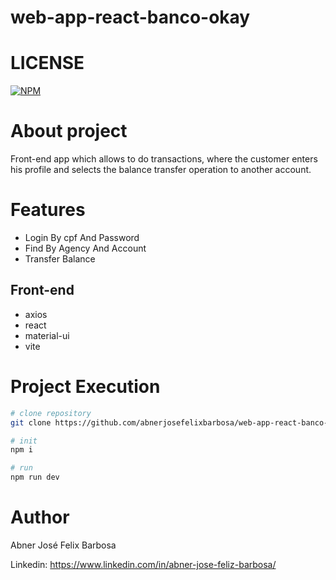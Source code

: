 # web-app-react-banco-okay

# LICENSE
[![NPM](https://img.shields.io/npm/l/react)](https://github.com/abnerjosefelixbarbosa/web-app-react-banco-okay/blob/main/LICENSE)

# About project

Front-end app which allows to do transactions, where the customer enters his profile and selects the balance transfer operation to another account.

# Features

- Login By cpf And Password
- Find By Agency And Account
- Transfer Balance

## Front-end

- axios
- react
- material-ui
- vite

# Project Execution

```bash
# clone repository
git clone https://github.com/abnerjosefelixbarbosa/web-app-react-banco-okay.git

# init
npm i

# run
npm run dev
```
# Author

Abner José Felix Barbosa

Linkedin: https://www.linkedin.com/in/abner-jose-feliz-barbosa/


